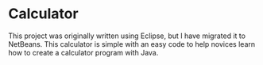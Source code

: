# Calculator
This project was originally written using Eclipse, but I have migrated it to NetBeans. This calculator is simple with an easy code to help novices learn how to create a calculator program with Java.
